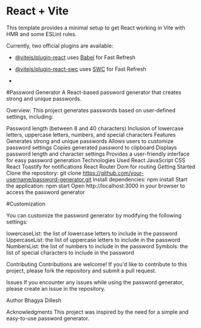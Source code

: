 # React + Vite

This template provides a minimal setup to get React working in Vite with HMR and some ESLint rules.

Currently, two official plugins are available:

- [@vitejs/plugin-react](https://github.com/vitejs/vite-plugin-react/blob/main/packages/plugin-react/README.md) uses [Babel](https://babeljs.io/) for Fast Refresh
- [@vitejs/plugin-react-swc](https://github.com/vitejs/vite-plugin-react-swc) uses [SWC](https://swc.rs/) for Fast Refresh

- 
#Password Generator
A React-based password generator that creates strong and unique passwords.

Overview:
This project generates passwords based on user-defined settings, including:

Password length (between 8 and 40 characters)
Inclusion of lowercase letters, uppercase letters, numbers, and special characters
Features
Generates strong and unique passwords
Allows users to customize password settings
Copies generated password to clipboard
Displays password length and character settings
Provides a user-friendly interface for easy password generation
Technologies Used
React
JavaScript
CSS
React Toastify for notifications
React Router Dom for routing
Getting Started
Clone the repository: git clone https://github.com/your-username/password-generator.git
Install dependencies: npm install
Start the application: npm start
Open http://localhost:3000 in your browser to access the password generator

#Customization

You can customize the password generator by modifying the following settings:

lowercaseList: the list of lowercase letters to include in the password
UppercaseList: the list of uppercase letters to include in the password
NumbersList: the list of numbers to include in the password
Symbols: the list of special characters to include in the password


Contributing
Contributions are welcome! If you'd like to contribute to this project, please fork the repository and submit a pull request.

Issues
If you encounter any issues while using the password generator, please create an issue in the repository.

Author
Bhagya Dillesh

Acknowledgments
This project was inspired by the need for a simple and easy-to-use password generator.


